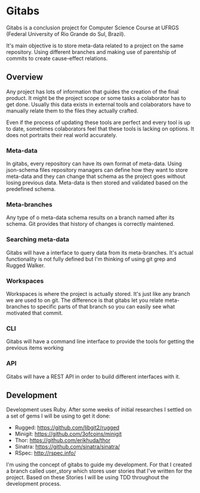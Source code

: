 # Gitabs

Gitabs is a conclusion project for Computer Science Course at UFRGS (Federal University of Rio Grande do Sul, Brazil).

It's main objective is to store meta-data related to a project on the same repository. Using different branches and making use of parentship of commits to create cause-effect relations.

## Overview

Any project has lots of information that guides the creation of the final product. It might be the project scope or some tasks a colaborator has to get done. Usually this data exists in external tools and colaborators have to manually relate them to the files they actually crafted.

Even if the process of updating these tools are perfect and every tool is up to date, sometimes colaborators feel that these tools is lacking on options. It does not portraits their real world accurately.

### Meta-data

In gitabs, every repository can have its own format of meta-data. Using json-schema files repository managers can define how they want to store meta-data and they can change that schema as the project goes without losing previous data. Meta-data is then stored and validated based on the predefined schema. 


### Meta-branches

Any type of o meta-data schema results on a branch named after its schema. Git provides that history of changes is correctly maintened.


### Searching meta-data

Gitabs will have a interface to query data from its meta-branches. It's actual functionality is not fully defined but I'm thinking of using git grep and Rugged Walker.


### Workspaces

Workspaces is where the project is actually stored. It's just like any branch we are used to on git. The difference is that gitabs let you relate meta-branches to specific parts of that branch so you can easily see what motivated that commit.

### CLI

Gitabs will have a command line interface to provide the tools for getting the previous items working

### API

Gitabs will have a REST API in order to build different interfaces with it.


## Development

Development uses Ruby. After some weeks of initial researches I settled on a set of gems I will be using to get it done:


- Rugged: https://github.com/libgit2/rugged
- Minigit: https://github.com/3ofcoins/minigit
- Thor: https://github.com/erikhuda/thor
- Sinatra: https://github.com/sinatra/sinatra/
- RSpec: http://rspec.info/

I'm using the concept of gitabs to guide my development. For that I created a branch called user_story which stores user stories that I've written for the project. Based on these Stories I will be using TDD throughout the development process.


